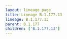 ```yaml
---
layout: lineage_page
title: Lineage B.1.177.13
lineage: B.1.177.13
parent: B.1.177
children: ['B.1.177.13']
---
```

